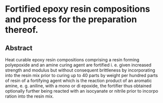 # Fortified epoxy resin compositions and process for the preparation thereof.

## Abstract
Heat curable epoxy resin compositions comprising a resin forming polyepoxide and an amine curing agent are fortified i. e. given increased strength and modulus but without consequent brittleness by incorporating into the resin mix prior to curing up to 40 parts by weight per hundred parts of resin of a fortifying agent which is the reaction product of an aromatic amine, e. g. aniline, with a mono or di epoxide, the fortifier thus obtained optionally further being reacted with an isocyanate or nitrile prior to incorpo ration into the resin mix.